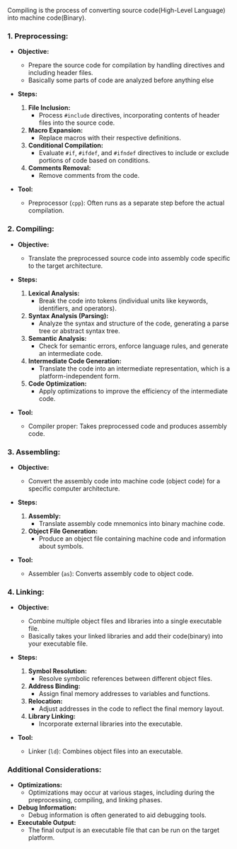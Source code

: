 Compiling is the process of converting source code(High-Level Language) into machine code(Binary).


### 1. **Preprocessing:**
   - **Objective:**
     - Prepare the source code for compilation by handling directives and including header files.
     -  Basically some parts of code are analyzed before anything else

   - **Steps:**
     1. **File Inclusion:**
        - Process `#include` directives, incorporating contents of header files into the source code.
     2. **Macro Expansion:**
        - Replace macros with their respective definitions.
     3. **Conditional Compilation:**
        - Evaluate `#if`, `#ifdef`, and `#ifndef` directives to include or exclude portions of code based on conditions.
     4. **Comments Removal:**
        - Remove comments from the code.

   - **Tool:**
     - Preprocessor (`cpp`): Often runs as a separate step before the actual compilation.

### 2. **Compiling:**
   - **Objective:**
     - Translate the preprocessed source code into assembly code specific to the target architecture.

   - **Steps:**
     1. **Lexical Analysis:**
        - Break the code into tokens (individual units like keywords, identifiers, and operators).
     2. **Syntax Analysis (Parsing):**
        - Analyze the syntax and structure of the code, generating a parse tree or abstract syntax tree.
     3. **Semantic Analysis:**
        - Check for semantic errors, enforce language rules, and generate an intermediate code.
     4. **Intermediate Code Generation:**
        - Translate the code into an intermediate representation, which is a platform-independent form.
     5. **Code Optimization:**
        - Apply optimizations to improve the efficiency of the intermediate code.

   - **Tool:**
     - Compiler proper: Takes preprocessed code and produces assembly code.

### 3. **Assembling:**
   - **Objective:**
     - Convert the assembly code into machine code (object code) for a specific computer architecture.

   - **Steps:**
     1. **Assembly:**
        - Translate assembly code mnemonics into binary machine code.
     2. **Object File Generation:**
        - Produce an object file containing machine code and information about symbols.

   - **Tool:**
     - Assembler (`as`): Converts assembly code to object code.

### 4. **Linking:**
   - **Objective:**
     - Combine multiple object files and libraries into a single executable file. 
     - Basically takes your linked libraries and add their code(binary) into your executable file.

   - **Steps:**
     1. **Symbol Resolution:**
        - Resolve symbolic references between different object files.
     2. **Address Binding:**
        - Assign final memory addresses to variables and functions.
     3. **Relocation:**
        - Adjust addresses in the code to reflect the final memory layout.
     4. **Library Linking:**
        - Incorporate external libraries into the executable.

   - **Tool:**
     - Linker (`ld`): Combines object files into an executable.

### Additional Considerations:
- **Optimizations:**
  - Optimizations may occur at various stages, including during the preprocessing, compiling, and linking phases.
- **Debug Information:**
  - Debug information is often generated to aid debugging tools.
- **Executable Output:**
  - The final output is an executable file that can be run on the target platform.
